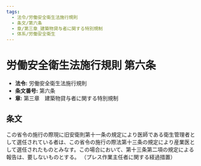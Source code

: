 ```yaml
---
tags:
  - 法令/労働安全衛生法施行規則
  - 条文/第六条
  - 章/第三章_建築物貸与者に関する特別規制
  - 体系/労働安全衛生
---
```

# 労働安全衛生法施行規則 第六条

- **法令:** 労働安全衛生法施行規則
- **条文番号:** 第六条
- **章:** 第三章　建築物貸与者に関する特別規制

## 条文
この省令の施行の際現に旧安衛則第十一条の規定により医師である衛生管理者として選任されている者は、この省令の施行の際法第十三条の規定により産業医として選任されたものとみなす。この場合において、第十三条第二項の規定による報告は、要しないものとする。
（プレス作業主任者に関する経過措置）

